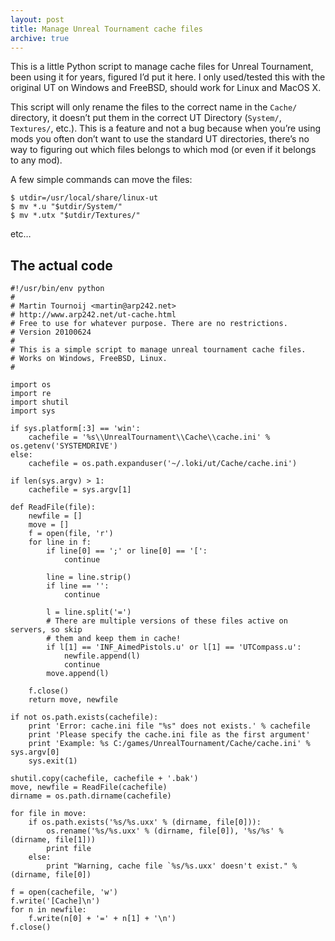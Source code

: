 ```yaml
---
layout: post
title: Manage Unreal Tournament cache files
archive: true
---
```


This is a little Python script to manage cache files for Unreal Tournament, been
using it for years, figured I’d put it here. I only used/tested this with the
original UT on Windows and FreeBSD, should work for Linux and MacOS X.

This script will only rename the files to the correct name in the `Cache/`
directory, it doesn’t put them in the correct UT Directory (`System/`,
`Textures/`, etc.).
This is a feature and not a bug because when you’re using mods you often don’t
want to use the standard UT directories, there’s no way to figuring out which
files belongs to which mod (or even if it belongs to any mod).

A few simple commands can move the files:

    $ utdir=/usr/local/share/linux-ut
    $ mv *.u "$utdir/System/"
    $ mv *.utx "$utdir/Textures/"

etc…

The actual code
---------------

    #!/usr/bin/env python
    #
    # Martin Tournoij <martin@arp242.net>
    # http://www.arp242.net/ut-cache.html
    # Free to use for whatever purpose. There are no restrictions.
    # Version 20100624
    #
    # This is a simple script to manage unreal tournament cache files.
    # Works on Windows, FreeBSD, Linux.
    #

    import os
    import re
    import shutil
    import sys

    if sys.platform[:3] == 'win':
        cachefile = '%s\\UnrealTournament\\Cache\\cache.ini' % os.getenv('SYSTEMDRIVE')
    else:
        cachefile = os.path.expanduser('~/.loki/ut/Cache/cache.ini')

    if len(sys.argv) > 1:
        cachefile = sys.argv[1]

    def ReadFile(file):
        newfile = []
        move = []
        f = open(file, 'r')
        for line in f:
            if line[0] == ';' or line[0] == '[':
                continue

            line = line.strip()
            if line == '':
                continue

            l = line.split('=')
            # There are multiple versions of these files active on servers, so skip
            # them and keep them in cache!
            if l[1] == 'INF_AimedPistols.u' or l[1] == 'UTCompass.u':
                newfile.append(l)
                continue
            move.append(l)

        f.close()
        return move, newfile

    if not os.path.exists(cachefile):
        print 'Error: cache.ini file "%s" does not exists.' % cachefile
        print 'Please specify the cache.ini file as the first argument'
        print 'Example: %s C:/games/UnrealTournament/Cache/cache.ini' % sys.argv[0]
        sys.exit(1)

    shutil.copy(cachefile, cachefile + '.bak')
    move, newfile = ReadFile(cachefile)
    dirname = os.path.dirname(cachefile)

    for file in move:
        if os.path.exists('%s/%s.uxx' % (dirname, file[0])):
            os.rename('%s/%s.uxx' % (dirname, file[0]), '%s/%s' % (dirname, file[1]))
            print file
        else:
            print "Warning, cache file `%s/%s.uxx' doesn't exist." % (dirname, file[0])

    f = open(cachefile, 'w')
    f.write('[Cache]\n')
    for n in newfile:
        f.write(n[0] + '=' + n[1] + '\n')
    f.close()
